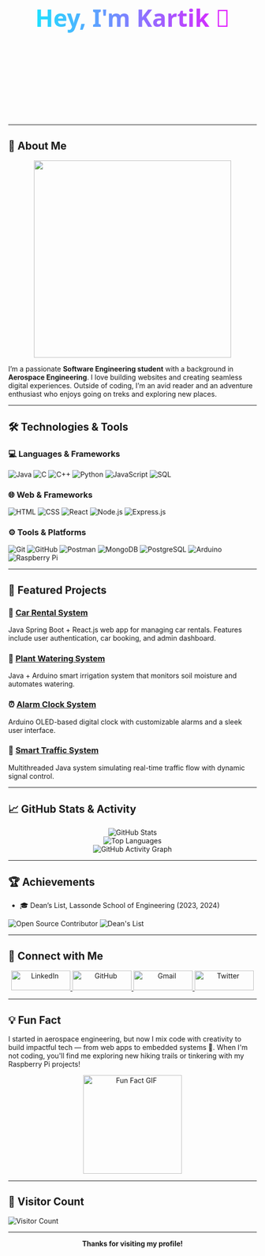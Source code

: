 <!-- Cool Animated Intro for GitHub README -->
<div align="center">
  <h1 style="
    font-family: 'Segoe UI', Tahoma, Geneva, Verdana, sans-serif;
    font-size: 3rem;
    font-weight: 800;
    background: linear-gradient(90deg, #00ffff, #ff00ff, #00ffff);
    background-size: 200% auto;
    color: #fff;
    background-clip: text;
    -webkit-background-clip: text;
    -webkit-text-fill-color: transparent;
    animation: shine 3s linear infinite;
    margin-bottom: 0.5rem;
  ">
    Hey, I'm Kartik 👋
  </h1>

  <p style="
    font-family: 'Segoe UI', Tahoma, Geneva, Verdana, sans-serif;
    font-size: 1.15rem;
    color: #cccccc;
    line-height: 1.6;
    animation: fadeIn 2s ease-in-out;
  ">
    🎓 Software Engineering Student @ <b>Lassonde School of Engineering, York University</b> <br/>
    🛩️ Aerospace Engineering Background | 💻 Web & Embedded Systems Enthusiast <br/>
    🌍 Toronto, Canada &nbsp;|&nbsp; 📫 myselfkari57@gmail.com
  </p>
</div>

<style>
@keyframes shine {
  to {
    background-position: 200% center;
  }
}
@keyframes fadeIn {
  from { opacity: 0; transform: translateY(10px); }
  to { opacity: 1; transform: translateY(0); }
}
</style>


---

## 🚀 About Me

<p align="center">
  <img src="https://github.com/saadeghi/saadeghi/blob/master/dino.gif" width="400"/>
</p>


I’m a passionate **Software Engineering student** with a background in **Aerospace Engineering**. I love building websites and creating seamless digital experiences. Outside of coding, I’m an avid reader and an adventure enthusiast who enjoys going on treks and exploring new places.

---

## 🛠️ Technologies & Tools

### 💻 Languages & Frameworks
![Java](https://img.shields.io/badge/-Java-007396?style=flat&logo=java&logoColor=white)
![C](https://img.shields.io/badge/-C-A8B9CC?style=flat&logo=c&logoColor=white)
![C++](https://img.shields.io/badge/-C++-00599C?style=flat&logo=cplusplus&logoColor=white)
![Python](https://img.shields.io/badge/-Python-3776AB?style=flat&logo=python&logoColor=white)
![JavaScript](https://img.shields.io/badge/-JavaScript-F7DF1E?style=flat&logo=javascript&logoColor=black)
![SQL](https://img.shields.io/badge/-SQL-4479A1?style=flat&logo=mysql&logoColor=white)

### 🌐 Web & Frameworks
![HTML](https://img.shields.io/badge/-HTML-E34F26?style=flat&logo=html5&logoColor=white)
![CSS](https://img.shields.io/badge/-CSS-1572B6?style=flat&logo=css3&logoColor=white)
![React](https://img.shields.io/badge/-React-61DAFB?style=flat&logo=react&logoColor=black)
![Node.js](https://img.shields.io/badge/-Node.js-339933?style=flat&logo=node.js&logoColor=white)
![Express.js](https://img.shields.io/badge/-Express-000000?style=flat&logo=express&logoColor=white)

### ⚙️ Tools & Platforms
![Git](https://img.shields.io/badge/-Git-F05032?style=flat&logo=git&logoColor=white)
![GitHub](https://img.shields.io/badge/-GitHub-181717?style=flat&logo=github&logoColor=white)
![Postman](https://img.shields.io/badge/-Postman-FF6C37?style=flat&logo=postman&logoColor=white)
![MongoDB](https://img.shields.io/badge/-MongoDB-47A248?style=flat&logo=mongodb&logoColor=white)
![PostgreSQL](https://img.shields.io/badge/-PostgreSQL-336791?style=flat&logo=postgresql&logoColor=white)
![Arduino](https://img.shields.io/badge/-Arduino-00979D?style=flat&logo=arduino&logoColor=white)
![Raspberry Pi](https://img.shields.io/badge/-Raspberry%20Pi-C51A4A?style=flat&logo=raspberrypi&logoColor=white)

---

## 🧩 Featured Projects

### 🚗 [Car Rental System](https://github.com/Kartikk28/Car_Rental)
Java Spring Boot + React.js web app for managing car rentals. Features include user authentication, car booking, and admin dashboard.

### 🌱 [Plant Watering System](https://github.com/Kartikk28/Plant-Watering-System-)
Java + Arduino smart irrigation system that monitors soil moisture and automates watering.

### ⏰ [Alarm Clock System](https://github.com/Kartikk28/Alarm-Clock-System-OLED)
Arduino OLED-based digital clock with customizable alarms and a sleek user interface.

### 🚦 [Smart Traffic System](https://github.com/Kartikk28/SmartTrafficSystem)
Multithreaded Java system simulating real-time traffic flow with dynamic signal control.

---

## 📈 GitHub Stats & Activity

<p align="center">
  <img src="https://github-readme-stats.vercel.app/api?username=Kartikk28&show_icons=true&theme=dark" alt="GitHub Stats" />
  <br>
  <img src="https://github-readme-stats.vercel.app/api/top-langs/?username=Kartikk28&layout=compact&theme=dark" alt="Top Languages" />
  <br>
  <img src="https://github-readme-activity-graph.vercel.app/graph?username=Kartikk28&theme=github-dark" alt="GitHub Activity Graph" />
</p>

---

## 🏆 Achievements

- 🎓 Dean’s List, Lassonde School of Engineering (2023, 2024)

![Open Source Contributor](https://img.shields.io/badge/-Open%20Source%20Contributor-blue)
![Dean's List](https://img.shields.io/badge/-Dean's%20List-orange)

---

## 🤝 Connect with Me

<p align="center">
  <a href="https://www.linkedin.com/in/kartik-sharma-8859b819a" target="_blank">
    <img src="https://img.shields.io/badge/-LinkedIn-0A66C2?style=for-the-badge&logo=linkedin&logoColor=white" alt="LinkedIn" style="height: 40px; width: 120px;">
  </a>  
  <a href="https://github.com/Kartikk28" target="_blank">
    <img src="https://img.shields.io/badge/-GitHub-181717?style=for-the-badge&logo=github&logoColor=white" alt="GitHub" style="height: 40px; width: 120px;">
  </a>  
  <a href="mailto:myselfkari57@gmail.com" target="_blank">
    <img src="https://img.shields.io/badge/-Gmail-EA4335?style=for-the-badge&logo=gmail&logoColor=white" alt="Gmail" style="height: 40px; width: 120px;">
  </a>  
  <a href="https://twitter.com/yourhandle" target="_blank">
    <img src="https://img.shields.io/badge/-Twitter-1DA1F2?style=for-the-badge&logo=twitter&logoColor=white" alt="Twitter" style="height: 40px; width: 120px;">
  </a>
</p>

---

## 💡 Fun Fact
I started in aerospace engineering, but now I mix code with creativity to build impactful tech — from web apps to embedded systems 🚀. When I'm not coding, you'll find me exploring new hiking trails or tinkering with my Raspberry Pi projects!

<p align="center">
  <img src="https://media.giphy.com/media/l0HlNaQ6gWfllcjDO/giphy.gif" alt="Fun Fact GIF" width="200">
</p>

---

## 🌟 Visitor Count
![Visitor Count](https://profile-counter.glitch.me/Kartikk28/count.svg)

---

<p align="center">
  <b>Thanks for visiting my profile! </b>
</p>
